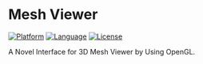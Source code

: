 # Mesh Viewer

[![Platform](https://img.shields.io/badge/platform-iOS-red.svg)](https://developer.apple.com/iphone/index.action)
[![Language](https://img.shields.io/badge/language-swift5.0-yellow.svg?style=flat)](https://en.wikipedia.org/wiki/swift)
[![License](https://img.shields.io/badge/license-MIT-blue.svg)](http://mit-license.org)

A Novel Interface for 3D Mesh Viewer by Using OpenGL.
